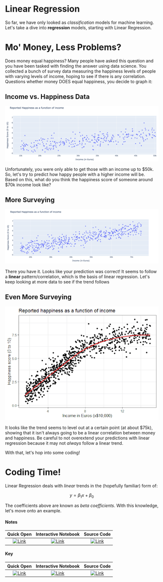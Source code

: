 # Linear Regression

So far, we have only looked as *classification* models for machine learning. Let's take a dive into **regression** models, starting with Linear Regression.

# Mo' Money, Less Problems?

Does money equal happiness? Many people have asked this question and you have been tasked with finding the answer using data science. You collected a bunch of survey data measuring the happiness levels of people with varying levels of income, hoping to see if there is any correlation. Questions whether money DOES equal happiness, you decide to graph it:

## Income vs. Happiness Data
![Image of linear income graph](linear-income.png)

Unfortunately, you were only able to get those with an income up to $50k. So, let's try to predict how happy people with a higher income will be.
Based on this, what do you think the happiness score of someone around $70k income look like?

## More Surveying
![Image of full linear income graph](linear-income-full.png)

There you have it. Looks like your prediction was correct! It seems to follow a **linear** pattern/correlation, which is the basis of linear regression. Let's keep looking at more data to see if the trend follows

## Even More Surveying
![Image of curved income graph](curved-income.png)

It looks like the trend seems to level out at a certain point (at about $75k), showing that it isn't always going to be a linear correlation between money and happiness. Be careful to not overextend your predictions with linear regression because it may not *always* follow a linear trend.

With that, let's hop into some coding!

# Coding Time!
Linear Regression deals with *linear* trends in the (hopefully familiar) form of:

$$ y = \beta_{1} x + \beta_{0} $$

The coefficients above are known as *beta coefficients*. With this knowledge, let's move onto an example.

#### Notes
 | Quick Open | Interactive Notebook | Source Code  |
 | :--------: | :-----------: | :------------: |
 | [![Link](../../tools/buttons/open-browser.svg)](https://files.node.danieltohti.com/week-8/workshop/lin-reg/lin-reg_notes.html) | [![Link](../../tools/buttons/open-colab.svg)](https://colab.research.google.com/github/dt3zjy/node/blob/master/week-8/workshop/lin-reg/lin-reg_notes.ipynb) | [![Link](../../tools/buttons/download-ipynb.svg)](https://files.node.danieltohti.com/week-8/workshop/lin-reg/lin-reg_notes.ipynb) |

#### Key
 | Quick Open | Interactive Notebook | Source Code  |
 | :--------: |:-----------: | :------------: |
 | [![Link](../../tools/buttons/open-browser.svg)](https://files.node.danieltohti.com/week-8/workshop/lin-reg/lin-reg_key.html) | [![Link](../../tools/buttons/open-colab.svg)](https://colab.research.google.com/github/dt3zjy/node/blob/master/week-8/workshop/lin-reg/lin-reg_key.ipynb) | [![Link](../../tools/buttons/download-ipynb.svg)](https://files.node.danieltohti.com/week-8/workshop/lin-reg/lin-reg_key.ipynb) |
